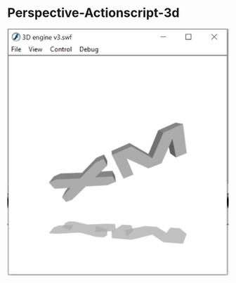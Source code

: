 # Perspective-Actionscript-3d

![Screenshot](https://github.com/Ericvf/Perspective-Actionscript-3d/blob/b55ed025eb58318e2fbde5a06e3f301900019e2a/Capture.PNG)
